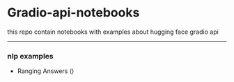 # Gradio-api-notebooks
this repo contain notebooks with examples about 
hugging face gradio api 

-------------------------
### nlp examples 
- Ranging Answers ([]())
